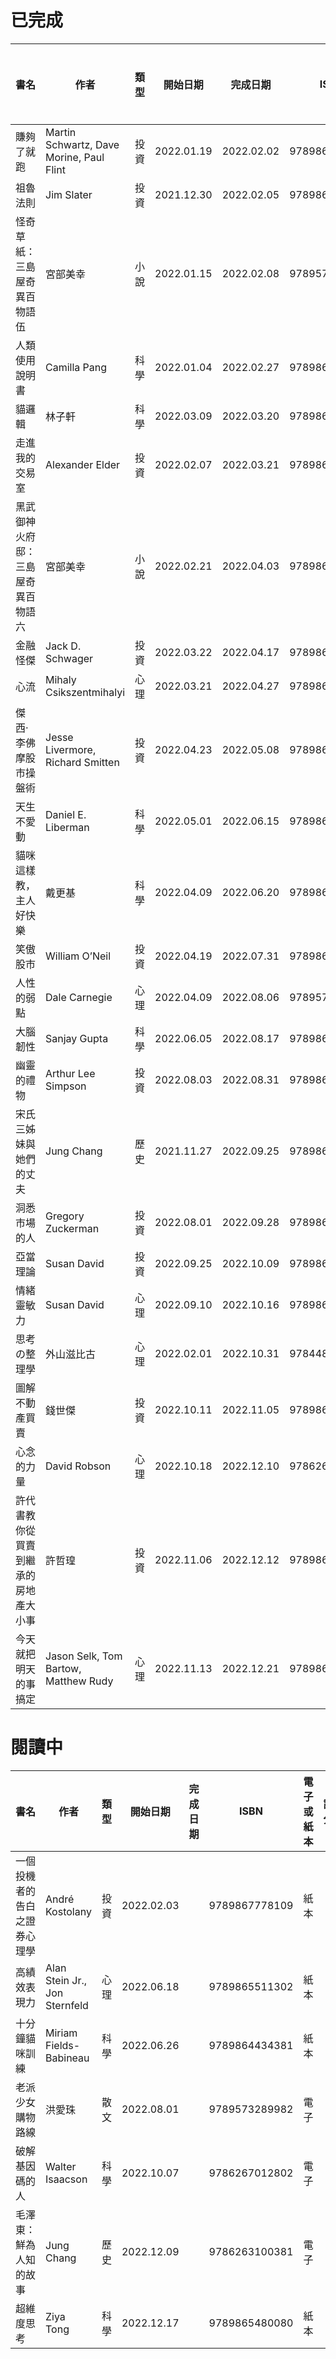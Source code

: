 # 已完成
| 書名 | 作者 | 類型 | 開始日期 | 完成日期 | ISBN | 電子或紙本 | 評分 |
| ----------- | ----------- | ----------- | ----------- | ----------- | ----------- | ----------- | ----------- |
| 賺夠了就跑 | Martin Schwartz, Dave Morine, Paul Flint | 投資 | 2022.01.19 | 2022.02.02 | 9789866613616 | 紙本 | 8 |
| 祖魯法則 | Jim Slater | 投資 | 2021.12.30 | 2022.02.05 | 9789869664448 | 紙本 | 7 |
| 怪奇草紙：三島屋奇異百物語伍 | 宮部美幸 | 小說 | 2022.01.15 | 2022.02.08 | 9789579447423 | 電子 | 7 |
| 人類使用說明書 | Camilla Pang | 科學 | 2022.01.04 | 2022.02.27 | 9789865549213 | 紙本 | 7 |
| 貓邏輯 | 林子軒 | 科學 | 2022.03.09 | 2022.03.20 | 9789863843818 | 紙本 | 9 |
| 走進我的交易室 | Alexander Elder | 投資 | 2022.02.07 | 2022.03.21 | 9789867645678 | 紙本 | 9 |
| 黑武御神火府邸：三島屋奇異百物語六 | 宮部美幸 | 小說 | 2022.02.21 | 2022.04.03 | 9789865580223 | 電子 | 7 |
| 金融怪傑 | Jack D. Schwager | 投資 | 2022.03.22 | 2022.04.17 | 9789869933025 | 紙本 | 7 |
| 心流 | Mihaly Csikszentmihalyi | 心理 | 2022.03.21 | 2022.04.27 | 9789869753401 | 紙本 | 10 |
| 傑西‧李佛摩股市操盤術 | Jesse Livermore, Richard Smitten | 投資 | 2022.04.23 | 2022.05.08 | 9789863413875 | 紙本 | 6 |
| 天生不愛動 | Daniel E. Liberman | 科學 | 2022.05.01 | 2022.06.15 | 9789860682151 | 紙本 | 10 |
| 貓咪這樣教，主人好快樂 | 戴更基 | 科學 | 2022.04.09 | 2022.06.20 | 9789861858197 | 紙本 | 7 |
| 笑傲股市 | William O’Neil | 投資 | 2022.04.19 | 2022.07.31 | 9789863414667 | 紙本 | 9 |
| 人性的弱點 | Dale Carnegie | 心理 | 2022.04.09 | 2022.08.06 | 9789571382807 | 電子 | 7 |
| 大腦韌性 | Sanjay Gupta | 科學 | 2022.06.05 | 2022.08.17 | 9789860612943 | 紙本 | 9 |
| 幽靈的禮物 | Arthur Lee Simpson | 投資 | 2022.08.03 | 2022.08.31 | 9789868414822 | 紙本 | 8 |
| 宋氏三姊妹與她們的丈夫 | Jung Chang | 歷史 | 2021.11.27 | 2022.09.25 | 9789863447849 | 電子 | 9 |
| 洞悉市場的人 | Gregory Zuckerman | 投資 | 2022.08.01 | 2022.09.28 | 9789865535025 | 紙本 | 7 |
| 亞當理論 | Susan David | 投資 | 2022.09.25 | 2022.10.09 | 9789866320866 | 紙本 | 9 |
| 情緒靈敏力 | Susan David | 心理 | 2022.09.10 | 2022.10.16 | 9789864792863 | 紙本 | 8 |
| 思考の整理學 | 外山滋比古 | 心理 | 2022.02.01 | 2022.10.31 | 9784480020475 | 紙本 | 7 |
| 圖解不動產買賣 | 錢世傑 | 投資 | 2022.10.11 | 2022.11.05 | 9789869591980 | 紙本 | 8 |
| 心念的力量 | David Robson | 心理 | 2022.10.18 | 2022.12.10 | 9786267099568 | 紙本 | 9 |
| 許代書教你從買賣到繼承的房地產大小事 | 許哲瑝 | 投資 | 2022.11.06 | 2022.12.12 | 9789869951821 | 紙本 | 8 |
| 今天就把明天的事搞定 | Jason Selk, Tom Bartow, Matthew Rudy | 心理 | 2022.11.13 | 2022.12.21 | 9789863427599 | 紙本 | 9 |


# 閱讀中
| 書名 | 作者 | 類型 | 開始日期 | 完成日期 | ISBN | 電子或紙本 | 評分 |
| ----------- | ----------- | ----------- | ----------- | ----------- | ----------- | ----------- | ----------- |
| 一個投機者的告白之證券心理學 | André Kostolany | 投資 | 2022.02.03 | | 9789867778109 | 紙本 | |
| 高績效表現力 | Alan Stein Jr., Jon Sternfeld | 心理 | 2022.06.18 | | 9789865511302 | 紙本 | |
| 十分鐘貓咪訓練 | Miriam Fields-Babineau | 科學 | 2022.06.26 | | 9789864434381 | 紙本 | |
| 老派少女購物路線 | 洪愛珠 | 散文 | 2022.08.01 | | 9789573289982 | 電子 | |
| 破解基因碼的人 | Walter Isaacson | 科學 | 2022.10.07 | | 9786267012802 | 電子 | |
| 毛澤東：鮮為人知的故事 | Jung Chang | 歷史 | 2022.12.09 | | 9786263100381 | 電子 | |
| 超維度思考 | Ziya Tong | 科學 | 2022.12.17 | | 9789865480080 | 紙本 | |
